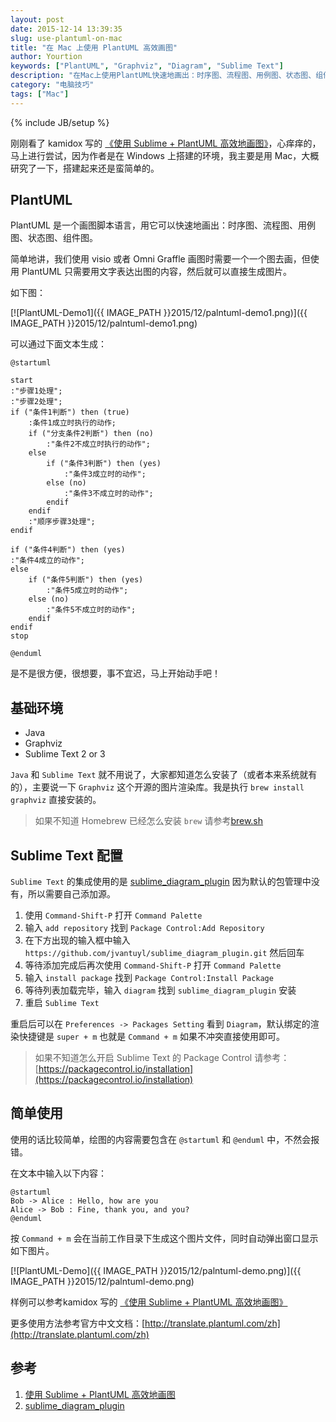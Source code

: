 ```yaml
---
layout: post
date: 2015-12-14 13:39:35
slug: use-plantuml-on-mac
title: "在 Mac 上使用 PlantUML 高效画图"
author: Yourtion
keywords: ["PlantUML", "Graphviz", "Diagram", "Sublime Text"]
description: "在Mac上使用PlantUML快速地画出：时序图、流程图、用例图、状态图、组件图。只需要用文字表达出图的内容，然后就可以直接生成图片。"
category: "电脑技巧"
tags: ["Mac"]
---
```

{% include JB/setup %}

刚刚看了 kamidox 写的 [《使用 Sublime + PlantUML 高效地画图》](http://www.jianshu.com/p/e92a52770832)，心痒痒的，马上进行尝试，因为作者是在 Windows 上搭建的环境，我主要是用 Mac，大概研究了一下，搭建起来还是蛮简单的。

## PlantUML

PlantUML 是一个画图脚本语言，用它可以快速地画出：时序图、流程图、用例图、状态图、组件图。

简单地讲，我们使用 visio 或者 Omni Graffle 画图时需要一个一个图去画，但使用 PlantUML 只需要用文字表达出图的内容，然后就可以直接生成图片。

如下图：

[![PlantUML-Demo1]({{ IMAGE_PATH }}2015/12/palntuml-demo1.png)]({{ IMAGE_PATH }}2015/12/palntuml-demo1.png)

可以通过下面文本生成：

```
@startuml

start
:"步骤1处理";
:"步骤2处理";
if ("条件1判断") then (true)
    :条件1成立时执行的动作;
    if ("分支条件2判断") then (no)
        :"条件2不成立时执行的动作";
    else
        if ("条件3判断") then (yes)
            :"条件3成立时的动作";
        else (no)
            :"条件3不成立时的动作";
        endif
    endif
    :"顺序步骤3处理";
endif

if ("条件4判断") then (yes)
:"条件4成立的动作";
else
    if ("条件5判断") then (yes)
        :"条件5成立时的动作";
    else (no)
        :"条件5不成立时的动作";
    endif
endif
stop

@enduml
```

是不是很方便，很想要，事不宜迟，马上开始动手吧！

## 基础环境
  - Java 
  - Graphviz 
  - Sublime Text 2 or 3

`Java` 和 `Sublime Text` 就不用说了，大家都知道怎么安装了（或者本来系统就有的），主要说一下 `Graphviz` 这个开源的图片渲染库。我是执行 `brew install graphviz` 直接安装的。

>如果不知道 Homebrew 已经怎么安装 `brew` 请参考[brew.sh](http://brew.sh)

## Sublime Text 配置

`Sublime Text` 的集成使用的是 [sublime_diagram_plugin](https://github.com/jvantuyl/sublime_diagram_plugin) 因为默认的包管理中没有，所以需要自己添加源。

  1. 使用 `Command-Shift-P` 打开 `Command Palette`
  2. 输入 `add repository` 找到 `Package Control:Add Repository`
  3. 在下方出现的输入框中输入 `https://github.com/jvantuyl/sublime_diagram_plugin.git` 然后回车
  4. 等待添加完成后再次使用 `Command-Shift-P` 打开 `Command Palette`
  5. 输入 `install package` 找到 `Package Control:Install Package`
  6. 等待列表加载完毕，输入 `diagram` 找到 `sublime_diagram_plugin` 安装
  7. 重启 `Sublime Text`

重启后可以在 `Preferences -> Packages Setting` 看到 `Diagram`，默认绑定的渲染快捷键是 `super + m` 也就是 `Command + m` 如果不冲突直接使用即可。

> 如果不知道怎么开启 Sublime Text 的 Package Control 请参考： [https://packagecontrol.io/installation](https://packagecontrol.io/installation)

## 简单使用

使用的话比较简单，绘图的内容需要包含在 `@startuml` 和 `@enduml` 中，不然会报错。

在文本中输入以下内容：

```
@startuml
Bob -> Alice : Hello, how are you
Alice -> Bob : Fine, thank you, and you?
@enduml
```

按 `Command + m` 会在当前工作目录下生成这个图片文件，同时自动弹出窗口显示如下图片。

[![PlantUML-Demo]({{ IMAGE_PATH }}2015/12/palntuml-demo.png)]({{ IMAGE_PATH }}2015/12/palntuml-demo.png)

样例可以参考kamidox 写的 [《使用 Sublime + PlantUML 高效地画图》](http://www.jianshu.com/p/e92a52770832)

更多使用方法参考官方中文文档：[http://translate.plantuml.com/zh](http://translate.plantuml.com/zh)

## 参考
  1. [使用 Sublime + PlantUML 高效地画图](http://www.jianshu.com/p/e92a52770832)
  2. [sublime_diagram_plugin](https://github.com/jvantuyl/sublime_diagram_plugin) 
 

